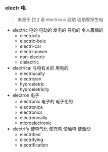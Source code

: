 ### electr 电

> 来源于 拉丁语 electricus 琥珀   琥珀摩擦生电
> 

- electric 电的  电动的 发电的  导电的  令人震惊的
	- electricity
	- electric-bule
	- electri-car
	- electri-power
	- non-electric
	- dielectric
- electrical 与电有关的 用电的
	- electriucally
	- electrician
	- hydroeletric
	- hydroeletricity
- electron 电子
	- electronic  电子的 电子化的
	- electronica
	- electronics
	- electronically
	- microelectronic
- electrify 使电气化 使充电 使触电  使激动
	- electrified
	- electrifying
	- electrification